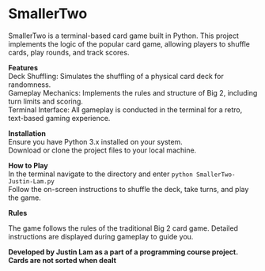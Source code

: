 # SmallerTwo

SmallerTwo is a terminal-based card game built in Python. This project implements the logic of the popular card game, allowing players to shuffle cards, play rounds, and track scores.

**Features**<br/>
Deck Shuffling: Simulates the shuffling of a physical card deck for randomness.<br/>
Gameplay Mechanics: Implements the rules and structure of Big 2, including turn limits and scoring.<br/>
Terminal Interface: All gameplay is conducted in the terminal for a retro, text-based gaming experience.<br/>

**Installation**<br/>
Ensure you have Python 3.x installed on your system.<br/>
Download or clone the project files to your local machine.<br/>

**How to Play**<br/>
In the terminal navigate to the directory and enter `python SmallerTwo-Justin-Lam.py` <br/>
Follow the on-screen instructions to shuffle the deck, take turns, and play the game.<br/>

**Rules**<br/>

The game follows the rules of the traditional Big 2 card game. Detailed instructions are displayed during gameplay to guide you.

**Developed by Justin Lam as a part of a programming course project.** <br/>
**Cards are not sorted when dealt**
